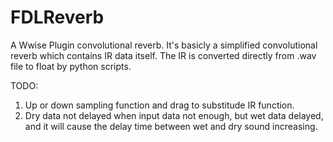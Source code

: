 # FDLReverb
A Wwise Plugin convolutional reverb.
It's basicly a simplified convolutional reverb which contains IR data itself.
The IR is converted directly from .wav file to float by python scripts.

TODO:
1. Up or down sampling function and drag to substitude IR function.
2. Dry data not delayed when input data not enough, but wet data delayed, and it will cause the delay time between wet and dry sound increasing.
